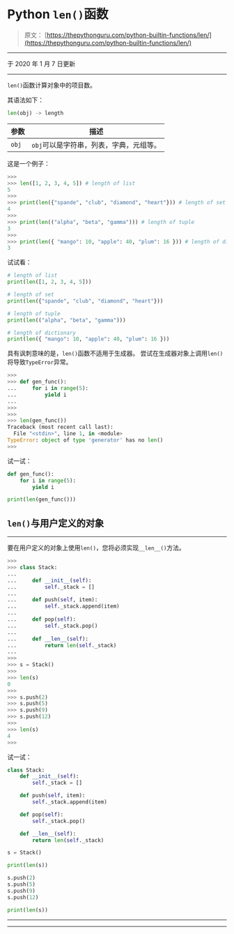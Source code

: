 # Python `len()`函数

> 原文： [https://thepythonguru.com/python-builtin-functions/len/](https://thepythonguru.com/python-builtin-functions/len/)

* * *

于 2020 年 1 月 7 日更新

* * *

`len()`函数计算对象中的项目数。

其语法如下：

```py
len(obj) -> length

```

| 参数 | 描述 |
| --- | --- |
| `obj` | `obj`可以是字符串，列表，字典，元组等。 |

这是一个例子：

```py
>>> 
>>> len([1, 2, 3, 4, 5]) # length of list
5
>>> 
>>> print(len({"spande", "club", "diamond", "heart"})) # length of set
4
>>>
>>> print(len(("alpha", "beta", "gamma"))) # length of tuple
3
>>> 
>>> print(len({ "mango": 10, "apple": 40, "plum": 16 })) # length of dictionary
3

```

试试看：

```py
# length of list
print(len([1, 2, 3, 4, 5])) 

# length of set
print(len({"spande", "club", "diamond", "heart"}))

# length of tuple
print(len(("alpha", "beta", "gamma")))

# length of dictionary
print(len({ "mango": 10, "apple": 40, "plum": 16 })) 
```

具有讽刺意味的是，`len()`函数不适用于生成器。 尝试在生成器对象上调用`len()`将导致`TypeError`异常。

```py
>>>
>>> def gen_func(): 
...     for i in range(5):
...         yield i
... 
>>>
>>>
>>> len(gen_func())
Traceback (most recent call last):
  File "<stdin>", line 1, in <module>
TypeError: object of type 'generator' has no len()
>>>

```

试一试：

```py
def gen_func(): 
    for i in range(5):
        yield i

print(len(gen_func())) 
```

## `len()`与用户定义的对象

* * *

要在用户定义的对象上使用`len()`，您将必须实现`__len__()`方法。

```py
>>> 
>>> class Stack:
... 
...     def __init__(self):
...         self._stack = []
... 
...     def push(self, item):
...         self._stack.append(item)
... 
...     def pop(self):
...         self._stack.pop()
... 
...     def __len__(self):
...         return len(self._stack)
... 
>>> 
>>> s = Stack()
>>> 
>>> len(s)
0
>>> 
>>> s.push(2)
>>> s.push(5)
>>> s.push(9)
>>> s.push(12)
>>> 
>>> len(s)
4
>>>

```

试一试：

```py
class Stack: 
    def __init__(self):
        self._stack = []

    def push(self, item):
        self._stack.append(item)

    def pop(self):
        self._stack.pop()

    def __len__(self):
        return len(self._stack)

s = Stack()

print(len(s))

s.push(2)
s.push(5)
s.push(9)
s.push(12)

print(len(s)) 
```

* * *

* * *